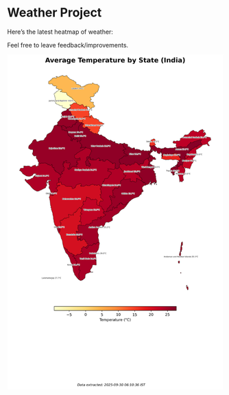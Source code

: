# Weather Project

Here’s the latest heatmap of weather:

Feel free to leave feedback/improvements.

![India Heatmap](docs/assets/india_heatmap.png?v=DB2706)
